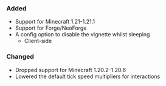 ### Added

- Support for Minecraft 1.21-1.21.1
- Support for Forge/NeoForge
- A config option to disable the vignette whilst sleeping
    - Client-side

### Changed

- Dropped support for Minecraft 1.20.2-1.20.6
- Lowered the default tick speed multipliers for interactions

